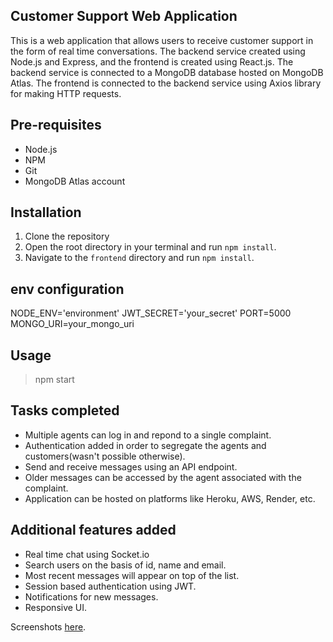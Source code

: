 ## Customer Support Web Application

This is a web application that allows users to receive customer support in the form of real time conversations. The backend service created using Node.js and Express, and the frontend is created using React.js. The backend service is connected to a MongoDB database hosted on MongoDB Atlas. The frontend is connected to the backend service using Axios library for making HTTP requests.

## Pre-requisites

- Node.js
- NPM
- Git
- MongoDB Atlas account

## Installation

1. Clone the repository
2. Open the root directory in your terminal and run `npm install`.
3. Navigate to the `frontend` directory and run `npm install`.

## env configuration

NODE_ENV='environment'
JWT_SECRET='your_secret'
PORT=5000
MONGO_URI=your_mongo_uri

## Usage

> npm start

## Tasks completed

- Multiple agents can log in and repond to a single complaint.
- Authentication added in order to segregate the agents and customers(wasn't possible otherwise).
- Send and receive messages using an API endpoint.
- Older messages can be accessed by the agent associated with the complaint.
- Application can be hosted on platforms like Heroku, AWS, Render, etc.

## Additional features added

- Real time chat using Socket.io
- Search users on the basis of id, name and email.
- Most recent messages will appear on top of the list.
- Session based authentication using JWT.
- Notifications for new messages.
- Responsive UI.

Screenshots [here](/assets).
